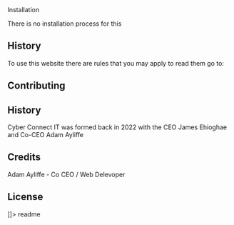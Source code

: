 <snippet>
  <content><![CDATA[
# ${1:Project Name}
Cyber Connect IT's Main Website
    
## Installation

There is no installation process for this
    
## History
    
To use this website there are rules that you may apply to read them go to:

## Contributing
    
## History
Cyber Connect IT was formed back in 2022 with the CEO James Ehioghae and Co-CEO Adam Ayliffe
## Credits
Adam Ayliffe - Co CEO / Web Delevoper
## License
]]></content>
  <tabTrigger>readme</tabTrigger>
</snippet>
